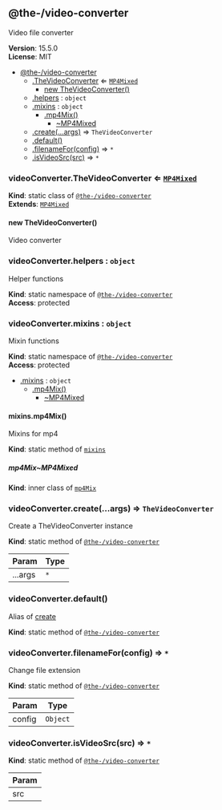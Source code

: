 <!--- Code generated by @the-/script-doc. DO NOT EDIT. -->

<a name="module_@the-/video-converter"></a>

## @the-/video-converter
Video file converter

**Version**: 15.5.0  
**License**: MIT  

* [@the-/video-converter](#module_@the-/video-converter)
    * [.TheVideoConverter](#module_@the-/video-converter.TheVideoConverter) ⇐ [<code>MP4Mixed</code>](#module_@the-/video-converter.mixins.mp4Mix..MP4Mixed)
        * [new TheVideoConverter()](#new_module_@the-/video-converter.TheVideoConverter_new)
    * [.helpers](#module_@the-/video-converter.helpers) : <code>object</code>
    * [.mixins](#module_@the-/video-converter.mixins) : <code>object</code>
        * [.mp4Mix()](#module_@the-/video-converter.mixins.mp4Mix)
            * [~MP4Mixed](#module_@the-/video-converter.mixins.mp4Mix..MP4Mixed)
    * [.create(...args)](#module_@the-/video-converter.create) ⇒ <code>TheVideoConverter</code>
    * [.default()](#module_@the-/video-converter.default)
    * [.filenameFor(config)](#module_@the-/video-converter.filenameFor) ⇒ <code>\*</code>
    * [.isVideoSrc(src)](#module_@the-/video-converter.isVideoSrc) ⇒ <code>\*</code>

<a name="module_@the-/video-converter.TheVideoConverter"></a>

### videoConverter.TheVideoConverter ⇐ [<code>MP4Mixed</code>](#module_@the-/video-converter.mixins.mp4Mix..MP4Mixed)
**Kind**: static class of [<code>@the-/video-converter</code>](#module_@the-/video-converter)  
**Extends**: [<code>MP4Mixed</code>](#module_@the-/video-converter.mixins.mp4Mix..MP4Mixed)  
<a name="new_module_@the-/video-converter.TheVideoConverter_new"></a>

#### new TheVideoConverter()
Video converter

<a name="module_@the-/video-converter.helpers"></a>

### videoConverter.helpers : <code>object</code>
Helper functions

**Kind**: static namespace of [<code>@the-/video-converter</code>](#module_@the-/video-converter)  
**Access**: protected  
<a name="module_@the-/video-converter.mixins"></a>

### videoConverter.mixins : <code>object</code>
Mixin functions

**Kind**: static namespace of [<code>@the-/video-converter</code>](#module_@the-/video-converter)  
**Access**: protected  

* [.mixins](#module_@the-/video-converter.mixins) : <code>object</code>
    * [.mp4Mix()](#module_@the-/video-converter.mixins.mp4Mix)
        * [~MP4Mixed](#module_@the-/video-converter.mixins.mp4Mix..MP4Mixed)

<a name="module_@the-/video-converter.mixins.mp4Mix"></a>

#### mixins.mp4Mix()
Mixins for mp4

**Kind**: static method of [<code>mixins</code>](#module_@the-/video-converter.mixins)  
<a name="module_@the-/video-converter.mixins.mp4Mix..MP4Mixed"></a>

##### mp4Mix~MP4Mixed
**Kind**: inner class of [<code>mp4Mix</code>](#module_@the-/video-converter.mixins.mp4Mix)  
<a name="module_@the-/video-converter.create"></a>

### videoConverter.create(...args) ⇒ <code>TheVideoConverter</code>
Create a TheVideoConverter instance

**Kind**: static method of [<code>@the-/video-converter</code>](#module_@the-/video-converter)  

| Param | Type |
| --- | --- |
| ...args | <code>\*</code> | 

<a name="module_@the-/video-converter.default"></a>

### videoConverter.default()
Alias of [create](#module_@the-/video-converter.create)

**Kind**: static method of [<code>@the-/video-converter</code>](#module_@the-/video-converter)  
<a name="module_@the-/video-converter.filenameFor"></a>

### videoConverter.filenameFor(config) ⇒ <code>\*</code>
Change file extension

**Kind**: static method of [<code>@the-/video-converter</code>](#module_@the-/video-converter)  

| Param | Type |
| --- | --- |
| config | <code>Object</code> | 

<a name="module_@the-/video-converter.isVideoSrc"></a>

### videoConverter.isVideoSrc(src) ⇒ <code>\*</code>
**Kind**: static method of [<code>@the-/video-converter</code>](#module_@the-/video-converter)  

| Param |
| --- |
| src | 

